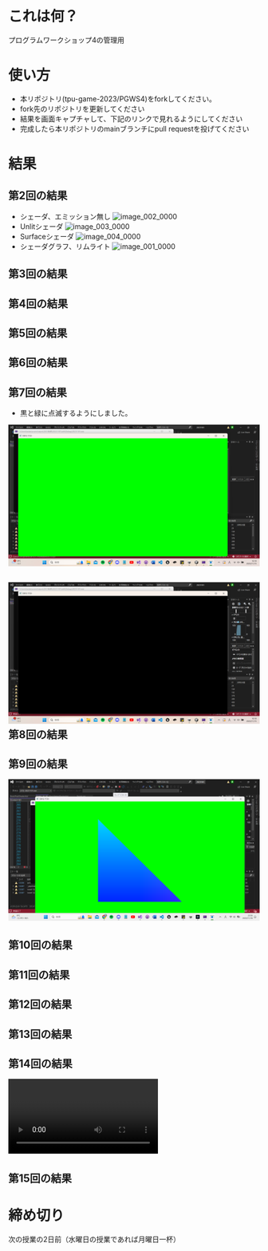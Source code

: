 # これは何？
プログラムワークショップ4の管理用

# 使い方

- 本リポジトリ(tpu-game-2023/PGWS4)をforkしてください。
- fork先のリポジトリを更新してください
- 結果を画面キャプチャして、下記のリンクで見れるようにしてください
- 完成したら本リポジトリのmainブランチにpull requestを投げてください

# 結果

第2回の結果
- 
- シェーダ、エミッション無し
![image_002_0000](https://github.com/Fumirin16/PGWS4/assets/90897959/97a5bcde-4fd8-4603-bd57-d6389c00c0f1)
- Unlitシェーダ
![image_003_0000](https://github.com/Fumirin16/PGWS4/assets/90897959/66d73abe-7e37-43cc-a5f3-488219b8ab7f)
- Surfaceシェーダ
![image_004_0000](https://github.com/Fumirin16/PGWS4/assets/90897959/baf965d1-1b05-4589-8b20-c6fe4921bc1d)
- シェーダグラフ、リムライト
![image_001_0000](https://github.com/Fumirin16/PGWS4/assets/90897959/246a30a6-329e-47b8-9761-59b0c1c1bc73)

第3回の結果
-
第4回の結果
-
第5回の結果
-
第6回の結果
-
第7回の結果
-
- 黒と緑に点滅するようにしました。

![結果画像1](第７回結果その１.png)

![結果画像1](第７回結果その２.png)
第8回の結果
-
第9回の結果
-
![結果画像1](第９回結果.png)

第10回の結果
-
第11回の結果
-
第12回の結果
-
第13回の結果
-
第14回の結果
-
![結果画像1](第１４回結果.mp4)

第15回の結果
-
# 締め切り
次の授業の2日前（水曜日の授業であれば月曜日一杯）
